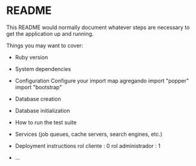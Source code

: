 # README

This README would normally document whatever steps are necessary to get the
application up and running.

Things you may want to cover:

* Ruby version

* System dependencies

* Configuration
Configure your import map 
agregando
import "popper"
import "bootstrap"


* Database creation

* Database initialization

* How to run the test suite

* Services (job queues, cache servers, search engines, etc.)

* Deployment instructions
rol cliente : 0
rol administrador : 1

* ...
